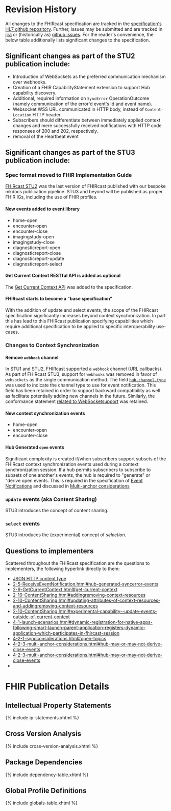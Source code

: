 # Revision History
All changes to the FHIRcast specification are tracked in the [specification's HL7 github repository](https://github.com/HL7/fhircast-docs/commits/master). Further, issues may be submitted and are tracked in [jira](https://jira.hl7.org/browse/FHIR-25651?filter=12642) or (historically as) [github issues](https://github.com/HL7/fhircast-docs/issues).   For the reader's convenience, the below table additionally lists significant changes to the specification.

##  Significant changes as part of the STU2 publication include: 

* Introduction of WebSockets as the preferred communication mechanism over webhooks.
* Creation of a FHIR CapabilityStatement extension to support Hub capability discovery. 
* Additional, required information on `SyncError` OperationOutcome (namely communication of the error'd event's id and event name). 
* Websocket WSS URL communicated in HTTP body, instead of `Content-Location` HTTP header.
* Subscribers should differentiate between immediately applied context changes and mere successfully received notifications with HTTP code responses of 200 and 202, respectively.
* removal of the Heartbeat event

## Significant changes as part of the STU3 publication include:

### Spec format moved to FHIR Implementation Guide
[FHIRcast STU2](https://fhircast.hl7.org/specification/STU2/) was the last version of FHIRcast published with our bespoke mkdocs publication pipeline. STU3 and beyond will be published as proper FHIR IGs, including the use of FHIR profiles.

#### New events added to event library
* home-open
* encounter-open
* encounter-close
* imagingstudy-open
* imagingstudy-close
* diagnosticreport-open
* diagnosticreport-close
* diagnosticreport-update
* diagnosticreport-select

#### Get Current Context RESTful API is added as optional

The [Get Current Context API](2-9-GetCurrentContext.html) was added to the specification.

#### FHIRcast starts to become a "base specification"

With the addition of update and select events, the scope of the FHIRcast specification significantly increases beyond context synchronization. In part this has lead to this FHIRcast publication specifying capabilities which require additional specification to be applied to specific interoperability use-cases. 

### Changes to Context Synchronization
#### Remove `webhook` channel
In STU1 and STU2, FHIRcast supported a `webhook` channel (URL callbacks). As part of FHIRcast STU3, support for `webhooks` was removed in favor of `websockets` as the single communication method. The field [`hub.channel.type`](2-4-Subscribing.html#subscription-request) was used to indicate the channel type to use for event notification. This field has been retained in order to support backward compatibility as well as facilitate potentially adding new channels in the future. Similarly, the conformance statement [related to WebSocketsupport](2-7-Conformance.html#wellknown-endpoint) was retained.

#### New context synchronization events
* home-open
* encounter-open
* encounter-close

#### Hub Generated `open` events

Significant complexity is created if/when subscribers support subsets of the FHIRcast context synchronization events used during a context synchronization session. If a hub permits subscribers to subscribe to subsets of one another's events, the hub is required to "generate" or "derive open events. This is required in the specification of [Event Notifications](2-5-ReceiveEventNotification.html#hub-generated-open-events) and discussed in [Multi-anchor considerations](4-2-3-multi-anchor-considerations.html)

### `update` events (aka Content Sharing)

STU3 introduces the concept of content sharing.
### `select` events

STU3 introduces the (experimental) concept of _selection_.

## Questions to implementers
Scattered throughout the FHIRcast specification are the  questions to implementers, the following hyperlink directly to them:
* [JSON HTTP content type](2_Specification.html#fhircast-specification)
* [2-5-ReceiveEventNotification.html#hub-generated-syncerror-events](2-5-ReceiveEventNotification.html#hub-generated-syncerror-events)
* [2-9-GetCurrentContext.html#get-current-context](2-9-GetCurrentContext.html#get-current-context)
* [2-10-ContentSharing.html#addingremoving-context-resources](2-10-ContentSharing.html#addingremoving-context-resources)
* [2-10-ContentSharing.html#updating-attributes-of-context-resources-and-addingremoving-context-resources](2-10-ContentSharing.html#updating-attributes-of-context-resources-and-addingremoving-context-resources)
* [2-10-ContentSharing.html#experimental-capability--update-events-outside-of-current-context](2-10-ContentSharing.html#experimental-capability--update-events-outside-of-current-context)
* [4-1-launch-scenarios.html#dynamic-registration-for-native-apps-following-smart-launch-parent-application-registers-dynamic-application-which-participates-in-fhircast-session](4-1-launch-scenarios.html#dynamic-registration-for-native-apps-following-smart-launch-parent-application-registers-dynamic-application-which-participates-in-fhircast-session)
* [4-2-1-syncconsiderations.html#open-topics](4-2-1-syncconsiderations.html#open-topics)
* [4-2-3-multi-anchor-considerations.html#hub-may-or-may-not-derive-close-events](4-2-3-multi-anchor-considerations.html#hub-may-or-may-not-derive-close-events)
* [4-2-3-multi-anchor-considerations.html#hub-may-or-may-not-derive-close-events](4-2-3-multi-anchor-considerations.html#hub-may-or-may-not-derive-close-events)
* 

# FHIR Publication Details

## Intellectual Property Statements

{% include ip-statements.xhtml %}

## Cross Version Analysis

{% include cross-version-analysis.xhtml %}

## Package Dependencies

{% include dependency-table.xhtml %}

## Global Profile Definitions

{% include globals-table.xhtml %}

